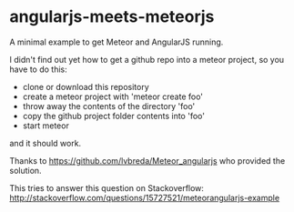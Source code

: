 angularjs-meets-meteorjs
========================

A minimal example to get Meteor and AngularJS running.

I didn't find out yet how to get a github repo into a meteor project, so you have to do this:
- clone or download this repository
- create a meteor project with 'meteor create foo'
- throw away the contents of the directory 'foo'
- copy the github project folder contents into 'foo'
- start meteor

and it should work.


Thanks to https://github.com/lvbreda/Meteor_angularjs
who provided the solution.

This tries to answer this question on Stackoverflow:
http://stackoverflow.com/questions/15727521/meteorangularjs-example